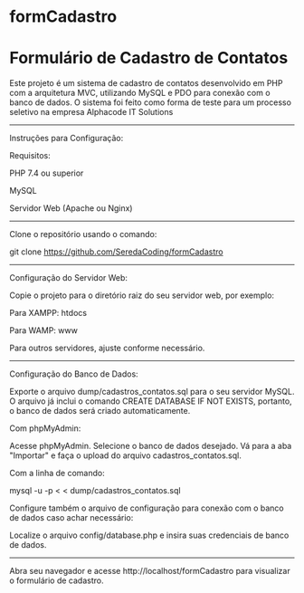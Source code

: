 # formCadastro

Formulário de Cadastro de Contatos
=
Este projeto é um sistema de cadastro de contatos desenvolvido em PHP com a arquitetura MVC, utilizando MySQL e PDO para conexão com o banco de dados.
O sistema foi feito como forma de teste para um processo seletivo na empresa Alphacode IT Solutions

--------------------------------
Instruções para Configuração:

Requisitos:

PHP 7.4 ou superior

MySQL

Servidor Web (Apache ou Nginx)

--------------------------------

Clone o repositório usando o comando:

git clone https://github.com/SeredaCoding/formCadastro

--------------------------------

Configuração do Servidor Web:

Copie o projeto para o diretório raiz do seu servidor web, por exemplo:

Para XAMPP: htdocs

Para WAMP: www

Para outros servidores, ajuste conforme necessário.

--------------------------------

Configuração do Banco de Dados:

Exporte o arquivo dump/cadastros_contatos.sql para o seu servidor MySQL. O arquivo já inclui o comando CREATE DATABASE IF NOT EXISTS, portanto, o banco de dados será criado automaticamente.

Com phpMyAdmin:

Acesse phpMyAdmin.
Selecione o banco de dados desejado.
Vá para a aba "Importar" e faça o upload do arquivo cadastros_contatos.sql.

Com a linha de comando:

mysql -u <USUARIO> -p < < dump/cadastros_contatos.sql

Configure também o arquivo de configuração para conexão com o banco de dados caso achar necessário:

 Localize o arquivo config/database.php e insira suas credenciais de banco de dados.

--------------------------------

Abra seu navegador e acesse http://localhost/formCadastro para visualizar o formulário de cadastro.
